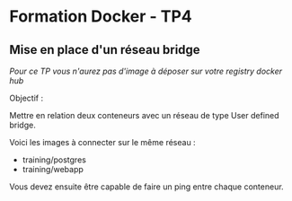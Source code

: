 # Formation Docker - TP4

## Mise en place d'un réseau bridge

*Pour ce TP vous n'aurez pas d'image à déposer sur votre registry docker hub*

Objectif :

Mettre en relation deux conteneurs avec un réseau de type User defined bridge.

Voici les images à connecter sur le même réseau :
- training/postgres
- training/webapp

Vous devez ensuite être capable de faire un ping entre chaque conteneur.